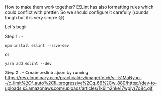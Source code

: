 How to make them work together?
ESLint has also formatting rules which could conflict with prettier. So we should configure it carefully (sounds tough but it is very simple 😅)

Let's begin

Step 1 : -
```
npm install eslint --save-dev
```
 or
 ```
yarn add eslint --dev
```
Step 2 : -
Create .eslintrc.json by running
https://res.cloudinary.com/practicaldev/image/fetch/s--51MaNypo--/c_limit%2Cf_auto%2Cfl_progressive%2Cq_66%2Cw_880/https://dev-to-uploads.s3.amazonaws.com/uploads/articles/1k6lm2nke17wpiys7o84.gif
